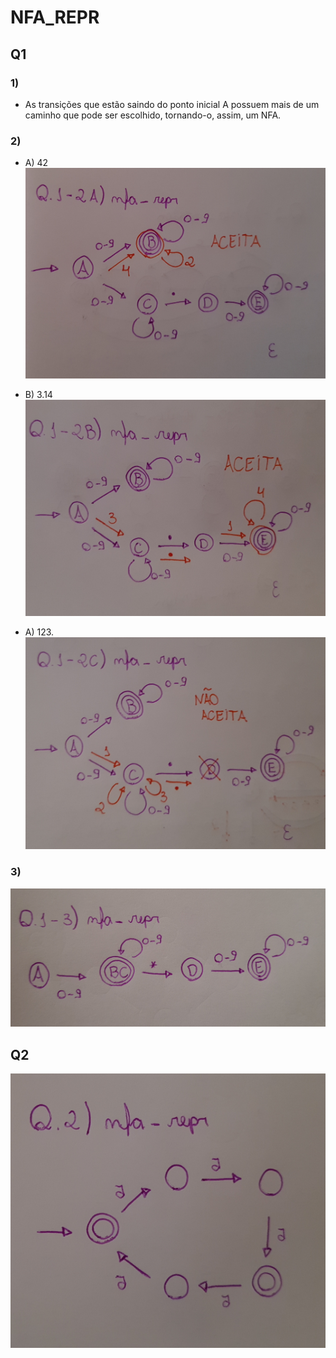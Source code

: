 # NFA_REPR

## Q1

### 1)
* As transições que estão saindo do ponto inicial A possuem mais de um caminho que pode ser escolhido, tornando-o, assim, um NFA.

### 2)

* A) 42
![Questão1-2A](Q1-2A.jpg)

* B) 3.14
![Questão1-2B](Q1-2B.jpg)

* A) 123.
![Questão1-2A](Q1-2C.jpg)

### 3)

![Questão1-3](Q1-3.jpg)

## Q2

![Questão2](Q2.jpg)